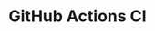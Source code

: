 # GitHub Actions CI







































































































































































































































































































































































































































































































































































































































































































































































































































































































































































































































































































































